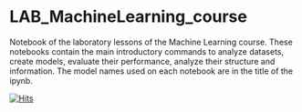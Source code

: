 # LAB_MachineLearning_course
Notebook of the laboratory lessons of the Machine Learning course. These notebooks contain the main introductory commands to analyze datasets, create models, evaluate their performance, analyze their structure and information. The model names used on each notebook are in the title of the ipynb.

[![Hits](https://hits.seeyoufarm.com/api/count/incr/badge.svg?url=https%3A%2F%2Fgithub.com%2FCristianCosci%2FBorutaPy_Feature_Selection_BTC_dataset&count_bg=%23880ED0&title_bg=%23555555&icon=proto-dot-io.svg&icon_color=%23E7E7E7&title=visits&edge_flat=false)](https://hits.seeyoufarm.com)
